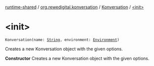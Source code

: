 [runtime-shared](../../index.md) / [org.rewedigital.konversation](../index.md) / [Konversation](index.md) / [&lt;init&gt;](./-init-.md)

# &lt;init&gt;

`Konversation(name: `[`String`](https://kotlinlang.org/api/latest/jvm/stdlib/kotlin/-string/index.html)`, environment: `[`Environment`](https://github.com/rewe-digital-incubator/konversation/blob/master/docs/shared/org.rewedigital.konversation/-environment/index.md)`)`

Creates a new Konversation object with the given options.

**Constructor**
Creates a new Konversation object with the given options.

